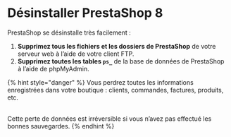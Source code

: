 # Désinstaller PrestaShop 8

PrestaShop se désinstalle très facilement :

1. **Supprimez tous les fichiers et les dossiers de PrestaShop** de votre serveur web à l’aide de votre client FTP.
2. **Supprimez toutes les tables `ps_`** de la base de données de PrestaShop à l’aide de phpMyAdmin.

{% hint style="danger" %}
Vous perdrez toutes les informations enregistrées dans votre boutique : clients, commandes, factures, produits, etc.

\
Cette perte de données est irréversible si vous n’avez pas effectué les bonnes sauvegardes.
{% endhint %}
